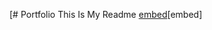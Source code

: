 [# Portfolio
This 
Is
My
Readme
[embed](https://github.com/Samuel-Breaux/Portfolio/blob/main/Portfolio%20WIP.pdf)[embed]

